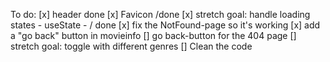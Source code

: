To do:
[x] header done
[x] Favicon /done
[x] stretch goal: handle loading states - useState - / done
[x] fix the NotFound-page so it's working
[x] add a "go back" button in movieinfo
[] go back-button for the 404 page
[] stretch goal: toggle with different genres
[] Clean the code
